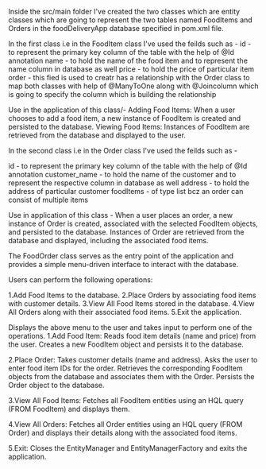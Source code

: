 Inside the src/main folder I've created the two classes which are entity classes which are going to represent the two tables named FoodItems and Orders in the foodDeliveryApp database specified in pom.xml file.

In the first class i.e in the FoodItem class I've used the feilds such as - 
id - to represent the primary key column of the table with the help of @Id annotation
name - to hold the name of the food item and to represent the name column in database as well
price - to hold the price of particular item 
order - this fied is used to creatr has a relationship with the Order class to map both classes with help of @ManyToOne along with @Joincolumn which is going to specify the column which is building the relationship

Use in the application of this class/-
Adding Food Items: When a user chooses to add a food item, a new instance of FoodItem is created and persisted to the database.
Viewing Food Items: Instances of FoodItem are retrieved from the database and displayed to the user.


In the second class i.e in the Order class I've used the feilds such as - 

id - to represent the primary key column of the table with the help of @Id annotation
customer_name - to hold the name of the customer and to represent the respective column in database as well
address - to hold the address of particular customer 
foodItems - of type list<FoodItem> bcz an order can consist of multiple items 

Use in application of this class - 
When a user places an order, a new instance of Order is created, associated with the selected FoodItem objects, and persisted to the database.
Instances of Order are retrieved from the database and displayed, including the associated food items.


The FoodOrder class serves as the entry point of the application and provides a simple menu-driven interface to interact with the database. 

Users can perform the following operations:

1.Add Food Items to the database.
2.Place Orders by associating food items with customer details.
3.View All Food Items stored in the database.
4.View All Orders along with their associated food items.
5.Exit the application.

Displays the above menu to the user and takes input to perform one of the operations.
1.Add Food Item:
Reads food item details (name and price) from the user.
Creates a new FoodItem object and persists it to the database.

2.Place Order:
Takes customer details (name and address).
Asks the user to enter food item IDs for the order.
Retrieves the corresponding FoodItem objects from the database and associates them with the Order.
Persists the Order object to the database.

3.View All Food Items:
Fetches all FoodItem entities using an HQL query (FROM FoodItem) and displays them.

4.View All Orders:
Fetches all Order entities using an HQL query (FROM Order) and displays their details along with the associated food items.

5.Exit:
Closes the EntityManager and EntityManagerFactory and exits the application.
